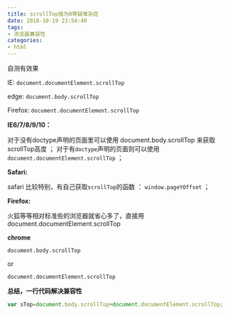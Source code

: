 ```yaml
---
title: scrollTop值为0等疑难杂症
date: 2018-10-19 23:54:40
tags: 
- 浏览器兼容性
categories: 
- html
---
```


 自测有效果

IE: `document.documentElement.scrollTop`

edge: `document.body.scrollTop`

Firefox: `document.documentElement.scrollTop`

<!--more-->

**IE6/7/8/9/10：**

对于没有doctype声明的页面里可以使用 document.body.scrollTop 来获取 scrollTop高度 ；
对于有`doctype`声明的页面则可以使用 `document.documentElement.scrollTop` ；

**Safari:**

safari 比较特别，有自己获取`scrollTop`的函数 ： `window.pageYOffset` ；

**Firefox:**

火狐等等相对标准些的浏览器就省心多了，直接用 document.documentElement.scrollTop

**chrome**

`document.body.scrollTop`

or

`document.documentElement.scrollTop`

**总结，一行代码解决兼容性**

```js
var sTop=document.body.scrollTop+document.documentElement.scrollTop;
```